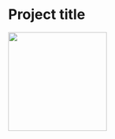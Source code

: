 # Project title
<p>
<img src="[https://github.com/hakanozer/1.jpg](https://github.com/omerr02200/project/blob/master/images/1.jpg)" width="200"/>
</p>
